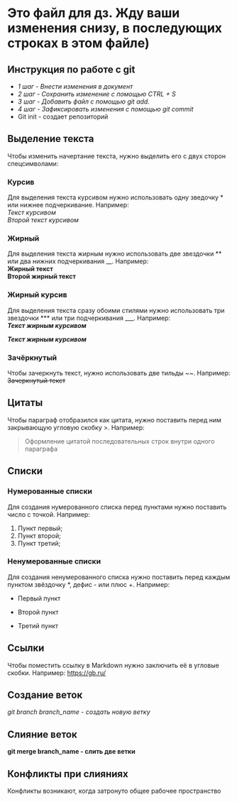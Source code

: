 # Это файл для дз. Жду ваши изменения снизу, в последующих строках в этом файле)

## Инструкция по работе с git
* _1 шаг - Внести изменения в документ_
* _2 шаг - Сохранить изменение с помощью CTRL + S_
* _3 шаг - Добавить файл с помощью git add._
* _4 шаг - Зафиксировать изменения с помощью git commit_
* Git init - создает репозиторий
## Выделение текста
Чтобы изменить начертание текста, нужно выделить его с двух сторон спецсимволами: 
### Курсив
Для выделения текста курсивом нужно использовать одну зведочку * или нижнее подчеркивание. Например: <br>
*Текст курсивом*<br>
_Второй текст курсивом_
### Жирный
Для выделения текста жирным нужно использовать две звездочки ** или два нижних подчеркивания __. Например:\
**Жирный текст**\
__Второй жирный текст__
### Жирный курсив
Для выделения текста сразу обоими стилями нужно использовать три звездочки *** или три подчеркивания ___. Например:\
***Текст жирным курсивом***

___Текст жирным курсивом___
### Зачёркнутый
Чтобы зачеркнуть текст, нужно использовать две тильды ~~. Например:
~~Зачеркнутый текст~~

## Цитаты
Чтобы параграф отобразился как цитата, нужно поставить перед ним закрывающую угловую скобку >. Например:

>Оформление цитатой последовательных строк внутри одного параграфа
## Списки
### Нумерованные списки
Для создания нумерованного списка перед пунктами нужно поставить число с точкой. Например:
1. Пункт первый;
2. Пункт второй;
3. Пункт третий;
### Ненумерованные списки
Для создания ненумерованного списка нужно поставить перед каждым пунктом звёздочку *, дефис - или плюс +. Например:
* Первый пункт
+ Второй пункт
- Третий пункт

## Ссылки
Чтобы поместить ссылку в Markdown нужно заключить её в угловые скобки. Например:
<https://gb.ru/>

## Создание веток
_git branch branch_name - создать новую ветку_
## Слияние веток
**git merge branch_name - слить две ветки**
## Конфликты при слияниях
Конфликты возникают, когда затронуто общее рабочее пространство